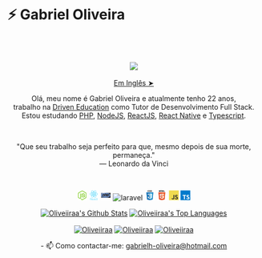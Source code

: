 
# ⚡ Gabriel Oliveira
   <br><br>
    <p align="center"> 
      <samp>
         <a href="https://github.com/DenverCoder1/readme-typing-svg"><img src="https://readme-typing-svg.herokuapp.com?lines=👋+Olá,+Eu+sou+um+Desenvolvedor&center=true&title_color=79c0ff"></a>
      </samp>
  <p align="center"><a href="./README.md">Em Inglês ➤</a></p>
  
</p>

<!-- ABOUT OF ME -->
<p align="center" style="text-align: center;">
Olá, meu nome é Gabriel Oliveira e atualmente tenho 22 anos, <br> trabalho na <a href="https://www.linkedin.com/school/driven-education/">Driven Education</a> como Tutor de Desenvolvimento Full Stack.<br> Estou estudando <a href="https://www.php.net/">PHP</a>, <a href="https://nodejs.org/en/">NodeJS</a>, <a href="https://pt-br.reactjs.org/">ReactJS</a>, <a href="https://reactnative.dev/">React Native</a> e <a href="https://www.typescriptlang.org/">Typescript</a>.
</p>
<!-- QUOTE -->
<br>
<p align="center">
"Que seu trabalho seja perfeito para que, mesmo depois de sua morte, permaneça."
<br>
― Leonardo da Vinci
</p>
<br>

<!-- SOCIAL MEDIAS -->
<p align="center">
<img src="https://raw.githubusercontent.com/devicons/devicon/master/icons/nodejs/nodejs-original.svg" alt="nodejs" width="20" height="20"/>
<img src="https://raw.githubusercontent.com/devicons/devicon/master/icons/react/react-original-wordmark.svg" alt="react" width="20" height="20"/>
<img src="https://raw.githubusercontent.com/devicons/devicon/master/icons/php/php-original.svg" alt="react" width="20" height="20"/>
<img src="https://www.vectorlogo.zone/logos/laravel/laravel-icon.svg" alt="laravel" width="20" height="20"/>
<img src="https://raw.githubusercontent.com/devicons/devicon/master/icons/css3/css3-original-wordmark.svg" alt="css3"  width="20" height="20"/>
<img src="https://raw.githubusercontent.com/devicons/devicon/master/icons/html5/html5-original-wordmark.svg" alt="html5"  width="20" height="20"/>
<img src="https://raw.githubusercontent.com/devicons/devicon/master/icons/javascript/javascript-original.svg" alt="javascript" width="20" height="20"/>
<img src="https://raw.githubusercontent.com/devicons/devicon/master/icons/typescript/typescript-original.svg" alt="typescript" width="20" height="20"/> 
</p>

<p align="center">
    <a href="#"><img alt="Oliveiiraa's Github Stats" src="https://github-readme-stats.vercel.app/api?username=Oliveiiraa&show_icons=true&include_all_commits=true&count_private=true&theme=react&hide_border=true&bg_color=161b22&title_color=79c0ff&icon_color=79c0ff" height="180"/></a>
    <a href="#"><img alt="Oliveiiraa's Top Languages" src="https://github-readme-stats.vercel.app/api/top-langs/?username=Oliveiiraa&langs_count=10&exclude_repo=TCC-Delphi-Gerenciamento-Academia&layout=compact&theme=react&hide_border=true&bg_color=161b22&title_color=79c0ff&icon_color=79c0ff" height="180"/></a>
</p>

<p align="center">
<a href="https://linkedin.com/in/gabriel-h-oliveira" target="blank"><img align="center" src="https://img.shields.io/badge/-LinkedIn-%230077B5?style=for-the-badge&logo=linkedin&logoColor=white" alt="Oliveiiraa" target="_blank" /></a>
<a href="https://instagram.com/_oliveiiraa_" target="blank"><img align="center" src="https://img.shields.io/badge/-Instagram-%23E4405F?style=for-the-badge&logo=instagram&logoColor=white" target="_blank" alt="Oliveiiraa" /></a>
<a href="http://wa.me/5514998921088" target="blank"><img align="center" src="https://img.shields.io/badge/-whatsapp-4af23?style=for-the-badge&logo=whatsapp&logoColor=white" alt="Oliveiiraa" target="_blank" /></a>
</p>

<p align="center">
- 📫 Como contactar-me: <a href="mailto:gabrielh-oliveira@hotmail.com">gabrielh-oliveira@hotmail.com</a>
</p>

